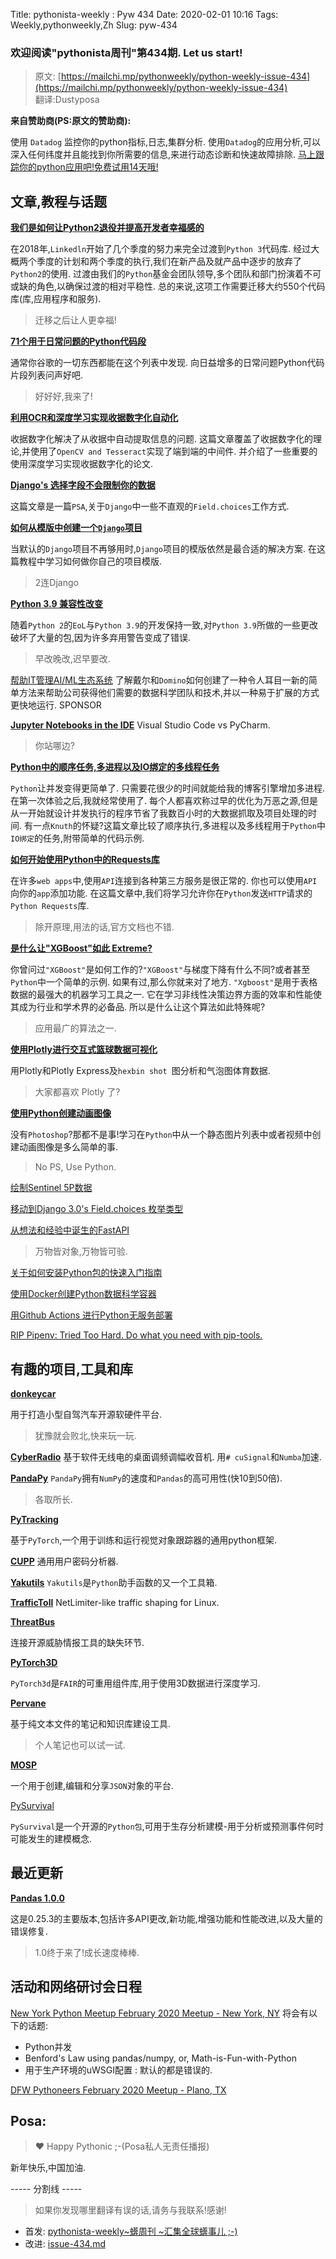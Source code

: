 Title: pythonista-weekly : Pyw 434
Date: 2020-02-01 10:16
Tags: Weekly,pythonweekly,Zh 
Slug: pyw-434

### 欢迎阅读"pythonista周刊"第434期. Let us start!


>原文: [https://mailchi.mp/pythonweekly/python-weekly-issue-434](https://mailchi.mp/pythonweekly/python-weekly-issue-434)  
>翻译:Dustyposa

**来自赞助商(PS:原文的赞助商):**

使用 `Datadog` 监控你的python指标,日志,集群分析. 使用`Datadog`的应用分析,可以深入任何纬度并且能找到你所需要的信息,来进行动态诊断和快速故障排除. [马上跟踪你的python应用吧!免费试用14天哦!](https://www.datadoghq.com/dg/apm/ts-python-error-tracking/?utm_source=Advertisement&utm_medium=Advertisement&utm_campaign=PythonWeekly-ErrorTshirt)




## 文章,教程与话题

**[我们是如何让Python2退役并提高开发者幸福感的](https://engineering.linkedin.com/blog/2020/how-we-retired-python-2-and-improved-developer-happiness)**

在2018年,`Linkedln`开始了几个季度的努力来完全过渡到`Python 3`代码库. 经过大概两个季度的计划和两个季度的执行,我们在新产品及就产品中逐步的放弃了`Python2`的使用. 过渡由我们的`Python`基金会团队领导,多个团队和部门扮演着不可或缺的角色,以确保过渡的相对平稳性. 总的来说,这项工作需要迁移大约550个代码库(库,应用程序和服务). 

> 迁移之后让人更幸福!

**[71个用于日常问题的Python代码段](https://therenegadecoder.com/code/python-code-snippets-for-everyday-problems/)**

通常你谷歌的一切东西都能在这个列表中发现. 向日益增多的日常问题Python代码片段列表问声好吧. 

> 好好好,我来了!

**[利用OCR和深度学习实现收据数字化自动化](https://nanonets.com/blog/receipt-ocr/)**

收据数字化解决了从收据中自动提取信息的问题. 这篇文章覆盖了收据数字化的理论,并使用了`OpenCV and Tesseract`实现了端到端的中间件. 并介绍了一些重要的使用深度学习实现收据数字化的论文. 



**[Django's 选择字段不会限制你的数据](https://adamj.eu/tech/2020/01/22/djangos-field-choices-dont-constrain-your-data/)**

这篇文章是一篇`PSA`,关于`Django`中一些不直观的`Field.choices`工作方式. 



**[如何从模版中创建一个`Django`项目](https://www.valentinog.com/blog/django-project/)**

当默认的`Django`项目不再够用时,`Django`项目的模版依然是最合适的解决方案. 在这篇教程中学习如何做你自己的项目模版. 

> 2连Django

**[Python 3.9 兼容性改变](https://tirkarthi.github.io/programming/2020/01/27/python-39-changes.html)**

随着`Python 2`的`EoL`与`Python 3.9`的开发保持一致,对`Python 3.9`所做的一些更改破坏了大量的包,因为许多弃用警告变成了错误. 

> 早改晚改,迟早要改. 

[帮助IT管理AI/ML生态系统](https://hubs.ly/H0mGnnr0)
了解戴尔和`Domino`如何创建了一种令人耳目一新的简单方法来帮助公司获得他们需要的数据科学团队和技术,并以一种易于扩展的方式更快地运行. SPONSOR



**[Jupyter Notebooks in the IDE](https://t.co/o1YigyMmWq)** 
Visual Studio Code vs PyCharm.

> 你站哪边?

**[Python中的顺序任务,多进程以及IO绑定的多线程任务](https://zacs.site/blog/linear-python.html)**

`Python`让并发变得更简单了. 只需要花很少的时间就能给我的博客引擎增加多进程. 在第一次体验之后,我就经常使用了. 每个人都喜欢称过早的优化为万恶之源,但是从一开始就设计并发执行的程序节省了我数百小时的大数据抓取及项目处理的时间. 有一点`Knuth`的怀疑?这篇文章比较了顺序执行,多进程以及多线程用于`Python`中`IO绑定`的任务,附带简单的代码示例. 



**[如何开始使用Python中的Requests库](https://www.digitalocean.com/community/tutorials/how-to-get-started-with-the-requests-library-in-python)**

在许多`web apps`中,使用`API`连接到各种第三方服务是很正常的. 你也可以使用`API`向你的`app`添加功能. 在这篇文章中,我们将学习允许你在`Python`发送`HTTP`请求的`Python Requests`库. 

> 除开原理,用法的话,官方文档也不错. 

**[是什么让"XGBoost"如此 Extreme?](https://medium.com/analytics-vidhya/what-makes-xgboost-so-extreme-e1544a4433bb)**

你曾问过`"XGBoost"`是如何工作的?`"XGBoost"`与梯度下降有什么不同?或者甚至`Python`中一个简单的示例. 如果有过,那么你就来对了地方. `"Xgboost"`是用于表格数据的最强大的机器学习工具之一. 它在学习非线性决策边界方面的效率和性能使其成为行业和学术界的必备品. 所以是什么让这个算法如此特殊呢?

> 应用最广的算法之一. 

**[使用Plotly进行交互式篮球数据可视化](https://t.co/rmoKRqewOY)**

用Plotly和Plotly Express及`hexbin shot `图分析和气泡图体育数据. 

> 大家都喜欢 Plotly 了?

**[使用Python创建动画图像](https://t.co/QtmYmA7dl0)** 

没有`Photoshop`?那都不是事!学习在`Python`中从一个静态图片列表中或者视频中创建动画图像是多么简单的事. 

> No PS, Use Python.

[绘制Sentinel 5P数据](https://blog.haardiek.org/plotting-sentinel-5p-data) 

[移动到Django 3.0's Field.choices 枚举类型](https://adamj.eu/tech/2020/01/27/moving-to-django-3-field-choices-enumeration-types/)

[从想法和经验中诞生的FastAPI](https://sourcesort.com/interview/sebastian-ramirez-fastapi)

> 万物皆对象,万物皆可验. 

[关于如何安装Python包的快速入门指南](https://snarky.ca/a-quick-and-dirty-guide-on-how-to-install-packages-for-python/)

[使用Docker创建Python数据科学容器](https://faizanbashir.me/building-python-data-science-container-using-docker-c8e346295669)

[用Github Actions 进行Python无服务部署](https://ianwhitestone.work/AWS-Serverless-Deployments-With-Github-Actions/)

[RIP Pipenv: Tried Too Hard. Do what you need with pip-tools.](https://medium.com/telnyx-engineering/rip-pipenv-tried-too-hard-do-what-you-need-with-pip-tools-d500edc161d4)

## 有趣的项目,工具和库

**[donkeycar](https://github.com/autorope/donkeycar)**

用于打造小型自驾汽车开源软硬件平台. 

> 犹豫就会败北,快来玩一玩. 

**[CyberRadio](https://github.com/luigifreitas/CyberRadio)**
基于软件无线电的桌面调频调幅收音机. 用`# cuSignal`和`Numba`加速. 

**[PandaPy](https://github.com/firmai/pandapy)**
`PandaPy`拥有`NumPy`的速度和`Pandas`的高可用性(快10到50倍). 

> 各取所长. 

**[PyTracking](https://github.com/visionml/pytracking)**

基于`PyTorch`,一个用于训练和运行视觉对象跟踪器的通用python框架. 



**[CUPP](https://github.com/Mebus/cupp)**
通用用户密码分析器. 

**[Yakutils](https://github.com/nficano/yakutils)** 
`Yakutils`是`Python`助手函数的又一个工具箱. 

**[TrafficToll](https://github.com/cryzed/TrafficToll)**
NetLimiter-like traffic shaping for Linux.

**[ThreatBus](https://github.com/tenzir/threatbus)**

连接开源威胁情报工具的缺失环节. 

**[PyTorch3D](https://github.com/facebookresearch/pytorch3d)**

`PyTorch3d`是`FAIR`的可重用组件库,用于使用3D数据进行深度学习. 

**[Pervane](https://github.com/hakanu/pervane)** 

基于纯文本文件的笔记和知识库建设工具. 

> 个人笔记也可以试一试. 

**[MOSP](https://github.com/CASES-LU/MOSP)**

一个用于创建,编辑和分享`JSON`对象的平台. 



[PySurvival](https://github.com/square/pysurvival/) 

`PySurvival`是一个开源的`Python包`,可用于生存分析建模-用于分析或预测事件何时可能发生的建模概念. 

## 最近更新

**[Pandas 1.0.0](https://pandas.pydata.org/pandas-docs/version/1.0.0/whatsnew/v1.0.0.html)**

这是0.25.3的主要版本,包括许多API更改,新功能,增强功能和性能改进,以及大量的错误修复. 

> 1.0终于来了!成长速度棒棒. 



## 活动和网络研讨会日程

[New York Python Meetup February 2020 Meetup - New York, NY](https://www.meetup.com/nycpython/events/265569547/)
将会有以下的话题:

- Python并发
- Benford's Law using pandas/numpy, or, Math-is-Fun-with-Python
- 用于生产环境的uWSGI配置 : 默认的都是错误的. 

[DFW Pythoneers February 2020 Meetup - Plano, TX](https://www.meetup.com/dfwpython/events/sbnhmqybcdbjb/)



## Posa:

> ❤️ Happy Pythonic ;-(Posa私人无责任播报)  

新年快乐,中国加油. 



----- 分割线 -----

> 如果你发现哪里翻译有误的话,请务与我联系!感谢!
>




- 首发: [pythonista-weekly~蠎周刊 ~汇集全球蠎事儿 ;-)](http://weekly.pychina.org/python-weekly/pyw-434.html)
- 改进: [issue-434.md](https://github.com/PyChina/weekly/blob/master/content/python-weekly/issue%23434.md)


